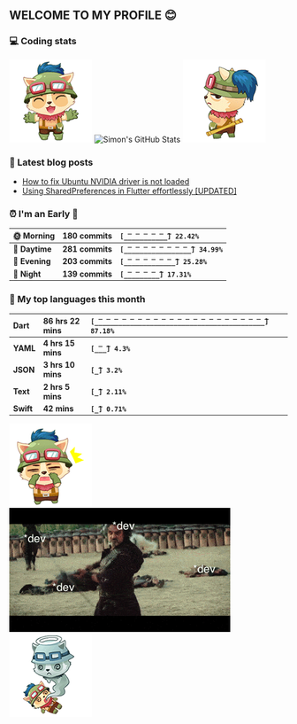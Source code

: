 ## WELCOME TO MY PROFILE 😊

### 💻 Coding stats

![](https://raw.githubusercontent.com/simonpham/simonpham/master/assets/images/5kiur.gif) ![Simon's GitHub Stats](https://github-readme-stats-obu2qdcs2.vercel.app/api?username=simonpham) ![](https://raw.githubusercontent.com/simonpham/simonpham/master/assets/images/6kiur.gif)


### 📘 Latest blog posts

<!-- BLOG-POST-LIST:START -->
- [How to fix Ubuntu NVIDIA driver is not loaded](https://dev.to/simonpham/how-to-fix-ubuntu-nvidia-driver-is-not-loaded-2ipp)
- [Using SharedPreferences in Flutter effortlessly [UPDATED]](https://dev.to/simonpham/using-sharedpreferences-in-flutter-effortlessly-3e29)
<!-- BLOG-POST-LIST:END -->

<!--START_SECTION:waka-->
### ⏰ I'm an Early 🐤


|**🌞 Morning**|**180 commits**|**`[̲̅_̲̅_̲̅_̲̅_̲̅_̲̅] 22.42%`**| 
|:-|:-|:-| 
|**🌆 Daytime**|**281 commits**|**`[̲̅_̲̅_̲̅_̲̅_̲̅_̲̅_̲̅_̲̅_̲̅] 34.99%`**| 
|**🌃 Evening**|**203 commits**|**`[̲̅_̲̅_̲̅_̲̅_̲̅_̲̅_̲̅] 25.28%`**| 
|**🌙 Night**|**139 commits**|**`[̲̅_̲̅_̲̅_̲̅_̲̅] 17.31%`**|



### 💬  My top languages this month 


|**Dart**|**86 hrs 22 mins**|**`[̲̅_̲̅_̲̅_̲̅_̲̅_̲̅_̲̅_̲̅_̲̅_̲̅_̲̅_̲̅_̲̅_̲̅_̲̅_̲̅_̲̅_̲̅_̲̅_̲̅_̲̅_̲̅] 87.18%`**| 
|:-|:-|:-| 
|**YAML**|**4 hrs 15 mins**|**`[̲̅_̲̅] 4.3%`**| 
|**JSON**|**3 hrs 10 mins**|**`[̲̅] 3.2%`**| 
|**Text**|**2 hrs 5 mins**|**`[̲̅] 2.11%`**| 
|**Swift**|**42 mins**|**`[̲̅] 0.71%`**|




<!--END_SECTION:waka-->


![](https://raw.githubusercontent.com/simonpham/simonpham/master/assets/images/20kiur.gif) ![](https://github.com/simonpham/simonpham/raw/master/assets/images/bug.gif) ![](https://raw.githubusercontent.com/simonpham/simonpham/master/assets/images/9kiur.gif)

